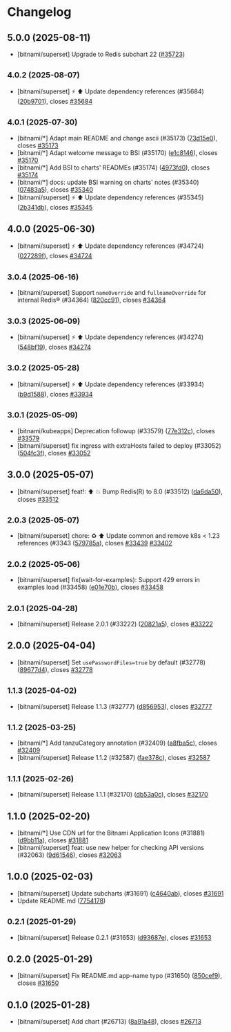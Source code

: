 # Changelog

## 5.0.0 (2025-08-11)

* [bitnami/superset] Upgrade to Redis subchart 22 ([#35723](https://github.com/bitnami/charts/pull/35723))

## <small>4.0.2 (2025-08-07)</small>

* [bitnami/superset] :zap: :arrow_up: Update dependency references (#35684) ([20b9701](https://github.com/bitnami/charts/commit/20b970147099aebebd66f8f2ffab2477c47810ee)), closes [#35684](https://github.com/bitnami/charts/issues/35684)

## <small>4.0.1 (2025-07-30)</small>

* [bitnami/*] Adapt main README and change ascii (#35173) ([73d15e0](https://github.com/bitnami/charts/commit/73d15e03e04647efa902a1d14a09ea8657429cd0)), closes [#35173](https://github.com/bitnami/charts/issues/35173)
* [bitnami/*] Adapt welcome message to BSI (#35170) ([e1c8146](https://github.com/bitnami/charts/commit/e1c8146831516fb35de736a6f3fd10e5e7a44286)), closes [#35170](https://github.com/bitnami/charts/issues/35170)
* [bitnami/*] Add BSI to charts' READMEs (#35174) ([4973fd0](https://github.com/bitnami/charts/commit/4973fd08dd7e95398ddcc4054538023b542e19f2)), closes [#35174](https://github.com/bitnami/charts/issues/35174)
* [bitnami/*] docs: update BSI warning on charts' notes (#35340) ([07483a5](https://github.com/bitnami/charts/commit/07483a5ed964b409266dc025e4b55bf2eb0f621c)), closes [#35340](https://github.com/bitnami/charts/issues/35340)
* [bitnami/superset] :zap: :arrow_up: Update dependency references (#35345) ([2b341db](https://github.com/bitnami/charts/commit/2b341dbb1c49630cef316ea5cf0d3c4835f13108)), closes [#35345](https://github.com/bitnami/charts/issues/35345)

## 4.0.0 (2025-06-30)

* [bitnami/superset] :zap: :arrow_up: Update dependency references (#34724) ([027289f](https://github.com/bitnami/charts/commit/027289ff18e3e39e302dac191f196b1ba481b077)), closes [#34724](https://github.com/bitnami/charts/issues/34724)

## <small>3.0.4 (2025-06-16)</small>

* [bitnami/superset] Support `nameOverride` and `fullnameOverride` for internal Redis® (#34364) ([820cc91](https://github.com/bitnami/charts/commit/820cc91650c63d807a04b87a764093b26265b611)), closes [#34364](https://github.com/bitnami/charts/issues/34364)

## <small>3.0.3 (2025-06-09)</small>

* [bitnami/superset] :zap: :arrow_up: Update dependency references (#34274) ([548bf19](https://github.com/bitnami/charts/commit/548bf19e2cb77c60610f83b2e213b1a156c16ae5)), closes [#34274](https://github.com/bitnami/charts/issues/34274)

## <small>3.0.2 (2025-05-28)</small>

* [bitnami/superset] :zap: :arrow_up: Update dependency references (#33934) ([b9d1588](https://github.com/bitnami/charts/commit/b9d15881884dbc3f39a9102f0c75a31fafe565de)), closes [#33934](https://github.com/bitnami/charts/issues/33934)

## <small>3.0.1 (2025-05-09)</small>

* [bitnami/kubeapps] Deprecation followup (#33579) ([77e312c](https://github.com/bitnami/charts/commit/77e312c1772d4d7c4dc5d3ac0e80f4e452e3a062)), closes [#33579](https://github.com/bitnami/charts/issues/33579)
* [bitnami/superset] fix ingress with extraHosts failed to deploy (#33052) ([504fc3f](https://github.com/bitnami/charts/commit/504fc3fa4c12c5699e81db78db975a38a4ecbbe7)), closes [#33052](https://github.com/bitnami/charts/issues/33052)

## 3.0.0 (2025-05-07)

* [bitnami/superset] feat!: :arrow_up: :boom: Bump Redis(R) to 8.0 (#33512) ([da6da50](https://github.com/bitnami/charts/commit/da6da50e471c17933688cee861af5d5f8be32a81)), closes [#33512](https://github.com/bitnami/charts/issues/33512)

## <small>2.0.3 (2025-05-07)</small>

* [bitnami/superset] chore: :recycle: :arrow_up: Update common and remove k8s < 1.23 references (#3343 ([579785a](https://github.com/bitnami/charts/commit/579785a27121c71fe803e31fdf1b3071c2cc62a5)), closes [#33439](https://github.com/bitnami/charts/issues/33439) [#33402](https://github.com/bitnami/charts/issues/33402)

## <small>2.0.2 (2025-05-06)</small>

* [bitnami/superset] fix(wait-for-examples): Support 429 errors in examples load (#33458) ([e01e70b](https://github.com/bitnami/charts/commit/e01e70b87ef128aa92db1c7f2cd79d16afbc42e5)), closes [#33458](https://github.com/bitnami/charts/issues/33458)

## <small>2.0.1 (2025-04-28)</small>

* [bitnami/superset] Release 2.0.1 (#33222) ([20821a5](https://github.com/bitnami/charts/commit/20821a5961f08a9db2dd9ecb2ac62a1cfad60c51)), closes [#33222](https://github.com/bitnami/charts/issues/33222)

## 2.0.0 (2025-04-04)

* [bitnami/superset] Set `usePasswordFiles=true` by default (#32778) ([89677d4](https://github.com/bitnami/charts/commit/89677d409181b014153179e4aa709cb9ffe79035)), closes [#32778](https://github.com/bitnami/charts/issues/32778)

## <small>1.1.3 (2025-04-02)</small>

* [bitnami/superset] Release 1.1.3 (#32777) ([d856953](https://github.com/bitnami/charts/commit/d856953250bfdba841d438923045fdc67808d47c)), closes [#32777](https://github.com/bitnami/charts/issues/32777)

## <small>1.1.2 (2025-03-25)</small>

* [bitnami/*] Add tanzuCategory annotation (#32409) ([a8fba5c](https://github.com/bitnami/charts/commit/a8fba5cb01f6f4464ca7f69c50b0fbe97d837a95)), closes [#32409](https://github.com/bitnami/charts/issues/32409)
* [bitnami/superset] Release 1.1.2 (#32587) ([fae378c](https://github.com/bitnami/charts/commit/fae378ccb0efdb7a8d7fe7abad3fbb1bc39b04f0)), closes [#32587](https://github.com/bitnami/charts/issues/32587)

## <small>1.1.1 (2025-02-26)</small>

* [bitnami/superset] Release 1.1.1 (#32170) ([db53a0c](https://github.com/bitnami/charts/commit/db53a0c94e57ad54130754132e8cf74b46227225)), closes [#32170](https://github.com/bitnami/charts/issues/32170)

## 1.1.0 (2025-02-20)

* [bitnami/*] Use CDN url for the Bitnami Application Icons (#31881) ([d9bb11a](https://github.com/bitnami/charts/commit/d9bb11a9076b9bfdcc70ea022c25ef50e9713657)), closes [#31881](https://github.com/bitnami/charts/issues/31881)
* [bitnami/superset] feat: use new helper for checking API versions (#32063) ([9d61546](https://github.com/bitnami/charts/commit/9d615468c4e99e6b392a9b36865baee606eca9e6)), closes [#32063](https://github.com/bitnami/charts/issues/32063)

## 1.0.0 (2025-02-03)

* [bitnami/superset] Update subcharts (#31691) ([c4640ab](https://github.com/bitnami/charts/commit/c4640ab98dfa968e515b90528533aaf489e7adaa)), closes [#31691](https://github.com/bitnami/charts/issues/31691)
* Update README.md ([7754178](https://github.com/bitnami/charts/commit/7754178ec5befb5d5c4915708613a8b580bbc58d))

## <small>0.2.1 (2025-01-29)</small>

* [bitnami/superset] Release 0.2.1 (#31653) ([d93687e](https://github.com/bitnami/charts/commit/d93687eb78fd5ba828b3e918f31749ab8211feda)), closes [#31653](https://github.com/bitnami/charts/issues/31653)

## 0.2.0 (2025-01-29)

* [bitnami/superset] Fix README.md app-name typo (#31650) ([850cef9](https://github.com/bitnami/charts/commit/850cef96ad190440e88d36f692d16e67210b2ebe)), closes [#31650](https://github.com/bitnami/charts/issues/31650)

## 0.1.0 (2025-01-28)

* [bitnami/superset] Add chart (#26713) ([8a91a48](https://github.com/bitnami/charts/commit/8a91a4864d11cd079ca6dfe15cbdd8cc5654008c)), closes [#26713](https://github.com/bitnami/charts/issues/26713)
